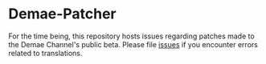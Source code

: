# Demae-Patcher

For the time being, this repository hosts issues regarding patches made to the Demae Channel's public beta. Please file [issues](https://github.com/WiiLink24/Demae-Patcher/issues) if you encounter errors related to translations.
